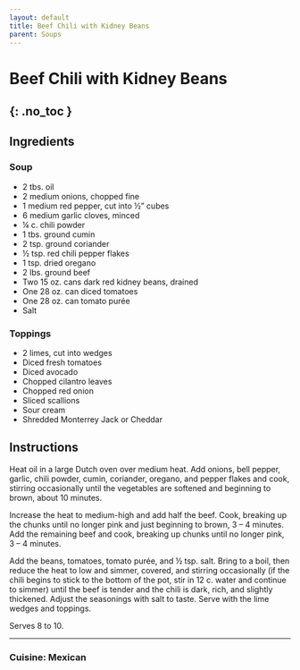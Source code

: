 ```yaml
---
layout: default
title: Beef Chili with Kidney Beans
parent: Soups
---
```


# Beef Chili with Kidney Beans
{: .no_toc }
---

## Ingredients
### Soup
<ul>
	<li>2 tbs. oil</li>
	<li>2 medium onions, chopped fine</li>
	<li>1 medium red pepper, cut into ½” cubes</li>
	<li>6 medium garlic cloves, minced</li>
	<li>¼ c. chili powder</li>
	<li>1 tbs. ground cumin</li>
	<li>2 tsp. ground coriander</li>
	<li>½ tsp. red chili pepper flakes</li>
	<li>1 tsp. dried oregano</li>
	<li>2 lbs. ground beef</li>
	<li>Two 15 oz. cans dark red kidney beans, drained</li>
	<li>One 28 oz. can diced tomatoes</li>
	<li>One 28 oz. can tomato purée</li>
	<li>Salt</li>
</ul>

### Toppings
<ul>
	<li>2 limes, cut into wedges</li>
	<li>Diced fresh tomatoes</li>
	<li>Diced avocado</li>
	<li>Chopped cilantro leaves</li>
	<li>Chopped red onion</li>
	<li>Sliced scallions</li>
	<li>Sour cream</li>
	<li>Shredded Monterrey Jack or Cheddar</li>
</ul>

## Instructions
Heat oil in a large Dutch oven over medium heat. Add onions, bell pepper, garlic, chili powder, cumin, coriander, oregano, and pepper flakes and cook, stirring occasionally until the vegetables are softened and beginning to brown, about 10 minutes.

Increase the heat to medium-high and add half the beef. Cook, breaking up the chunks until no longer pink and just beginning to brown, 3 – 4 minutes. Add the remaining beef and cook, breaking up chunks until no longer pink, 3 – 4 minutes.

Add the beans, tomatoes, tomato purée, and ½ tsp. salt. Bring to a boil, then reduce the heat to low and simmer, covered, and stirring occasionally (if the chili begins to stick to the bottom of the pot, stir in 12 c. water and continue to simmer) until the beef is tender and the chili is dark, rich, and slightly thickened. Adjust the seasonings with salt to taste. Serve with the lime wedges and toppings.

Serves 8 to 10.

--- 
### Cuisine: Mexican